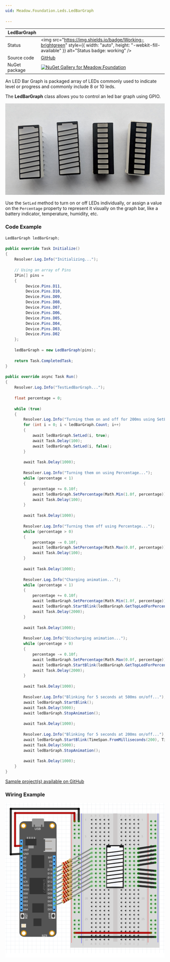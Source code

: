 ```yaml
---
uid: Meadow.Foundation.Leds.LedBarGraph

---
```


| LedBarGraph | |
|--------|--------|
| Status | <img src="https://img.shields.io/badge/Working-brightgreen" style={{ width: "auto", height: "-webkit-fill-available" }} alt="Status badge: working" /> |
| Source code | [GitHub](https://github.com/WildernessLabs/Meadow.Foundation/tree/main/Source/Meadow.Foundation.Core/Leds) |
| NuGet package | <a href="https://www.nuget.org/packages/Meadow.Foundation/" target="_blank"><img src="https://img.shields.io/nuget/v/Meadow.Foundation.svg?label=Meadow.Foundation" alt="NuGet Gallery for Meadow.Foundation" /></a> |

An LED Bar Graph is packaged array of LEDs commonly used to indicate level or progress and commonly include 8 or 10 leds.

The **LedBarGraph** class allows you to control an led bar graph using GPIO.

![LED bar graphs](/docs/API_Assets/Meadow.Foundation.Leds.LedBarGraph/img_LedBarGraph.jpg)

Use the `SetLed` method to turn on or off LEDs individually, or assign a value on the `Percentage` property to represent it visually on the graph bar, like a battery indicator, temperature, humidity, etc.  

### Code Example

```csharp
LedBarGraph ledBarGraph;

public override Task Initialize()
{
    Resolver.Log.Info("Initializing...");

    // Using an array of Pins 
    IPin[] pins =
    {
         Device.Pins.D11,
         Device.Pins.D10,
         Device.Pins.D09,
         Device.Pins.D08,
         Device.Pins.D07,
         Device.Pins.D06,
         Device.Pins.D05,
         Device.Pins.D04,
         Device.Pins.D03,
         Device.Pins.D02
    };

    ledBarGraph = new LedBarGraph(pins);

    return Task.CompletedTask;
}

public override async Task Run()
{
    Resolver.Log.Info("TestLedBarGraph...");

    float percentage = 0;

    while (true)
    {
        Resolver.Log.Info("Turning them on and off for 200ms using SetLed...");
        for (int i = 0; i < ledBarGraph.Count; i++)
        {
            await ledBarGraph.SetLed(i, true);
            await Task.Delay(100);
            await ledBarGraph.SetLed(i, false);
        }

        await Task.Delay(1000);

        Resolver.Log.Info("Turning them on using Percentage...");
        while (percentage < 1)
        {
            percentage += 0.10f;
            await ledBarGraph.SetPercentage(Math.Min(1.0f, percentage));
            await Task.Delay(100);
        }

        await Task.Delay(1000);

        Resolver.Log.Info("Turning them off using Percentage...");
        while (percentage > 0)
        {
            percentage -= 0.10f;
            await ledBarGraph.SetPercentage(Math.Max(0.0f, percentage));
            await Task.Delay(100);
        }

        await Task.Delay(1000);

        Resolver.Log.Info("Charging animation...");
        while (percentage < 1)
        {
            percentage += 0.10f;
            await ledBarGraph.SetPercentage(Math.Min(1.0f, percentage));
            await ledBarGraph.StartBlink(ledBarGraph.GetTopLedForPercentage());
            await Task.Delay(2000);
        }

        await Task.Delay(1000);

        Resolver.Log.Info("Discharging animation...");
        while (percentage > 0)
        {
            percentage -= 0.10f;
            await ledBarGraph.SetPercentage(Math.Max(0.0f, percentage));
            await ledBarGraph.StartBlink(ledBarGraph.GetTopLedForPercentage());
            await Task.Delay(2000);
        }

        await Task.Delay(1000);

        Resolver.Log.Info("Blinking for 5 seconds at 500ms on/off...");
        await ledBarGraph.StartBlink();
        await Task.Delay(5000);
        await ledBarGraph.StopAnimation();

        await Task.Delay(1000);

        Resolver.Log.Info("Blinking for 5 seconds at 200ms on/off...");
        await ledBarGraph.StartBlink(TimeSpan.FromMilliseconds(200), TimeSpan.FromMilliseconds(200));
        await Task.Delay(5000);
        await ledBarGraph.StopAnimation();

        await Task.Delay(1000);
    }
}

```

[Sample project(s) available on GitHub](https://github.com/WildernessLabs/Meadow.Foundation/tree/main/Source/Meadow.Foundation.Core.Samples/Leds.LedBarGraph_Sample)

### Wiring Example

![Circuit layout sample showing an LED BAR graph connected to a Meadow F7](/docs/API_Assets/Meadow.Foundation.Leds.LedBarGraph/LedBarGraph_Fritzing.svg)
